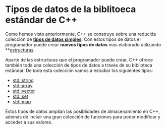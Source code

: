 # Tipos de datos de la biblitoeca estándar de C++

Como hemos visto anteriormente, C++ se construye sobre una reducida colección de **[tipos de datos simples](../variables/tipossimples.md)**. Con estos tipos de datos el programador puede crear **nuevos tipos de datos** más elaborado utilizando **[estructuras](../variables/estructuras.md).

Aparte de las estructuras que el programador puede crear, C++ ofrece también toda una colección de tipos de datos a través de su biblioteca estándar. De toda esta colección vamos a estudiar los siguientes tipos:

  * [std::string](./string.md)
  * [std::array](./array.md)
  * [std::vector](./vector.md)
  * [std::set](./set.md)
  * [std::map](./map.md)

Estos tipos de datos amplían las posiblidades de almacenamiento en C++, además de incluír una gran colección de funciones para poder modificar y acceder a sus valores. 